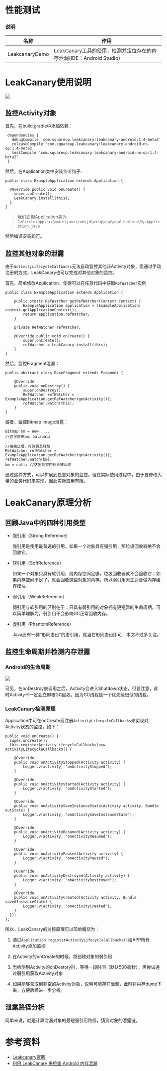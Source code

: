 # 性能测试

### 说明


名称 | 作用
------- | -------
LeakcanaryDemo| LeakCanary工具的使用，检测并定位存在的内存泄漏(IDE：Android Studio)


# LeakCanary使用说明
![](https://github.com/square/leakcanary/raw/master/assets/screenshot.png)

## 监控Activity对象
首先，在build.gradle中添加依赖：

	 dependencies {
	   debugCompile 'com.squareup.leakcanary:leakcanary-android:1.4-beta2'
	   releaseCompile 'com.squareup.leakcanary:leakcanary-android-no-op:1.4-beta2'
	   testCompile 'com.squareup.leakcanary:leakcanary-android-no-op:1.4-beta2'
	 }

然后，在Application类中安装监听钩子:

	public class ExampleApplication extends Application {
	
	  @Override public void onCreate() {
	    super.onCreate();
	    LeakCanary.install(this);
	  }
	}

> 我们衣橱Application类为`JzCircle\app\src\main\java\com\jd\wxsq\app\application\SysApplication.java`

然后编译安装即可。

## 监控其他对象的泄露
由于`ActivityLifecycleCallbacks`无法自动监控其他非Activity对象，但通过手动注册的方式，LeakCanary也可以完成对其他对象的监控。

首先，简单修改Application，使得可以在任意代码中获取`RefWatcher`实例

	public class ExampleApplication extends Application {
	
	    public static RefWatcher getRefWatcher(Context context) {
	        ExampleApplication application = (ExampleApplication) context.getApplicationContext();
	        return application.refWatcher;
	    }
	
	    private RefWatcher refWatcher;
	
	    @Override public void onCreate() {
	        super.onCreate();
	        refWatcher = LeakCanary.install(this);
	    }
	}

然后，监控Fragment泄漏：

	public abstract class BaseFragment extends Fragment {
	
	    @Override 
	    public void onDestroy() {
	        super.onDestroy();
	        RefWatcher refWatcher = ExampleApplication.getRefWatcher(getActivity());
	        refWatcher.watch(this);
	    }
	}

或者，监控Bitmap Image泄露：

	Bitmap bm = new ....
	//这里使用bm，balabala
	......
	//用完之后，打算将其释放
	RefWatcher refWatcher = ExampleApplication.getRefWatcher(getActivity());
	refWatcher.watch(bm);
	bm = null; //这里期望内存会被回收

通过这种方式，可以扩展到任意对象的监控，但在实际使用过程中，由于要修改大量的业务代码来实现，因此实际应用有限。

# LeakCanary原理分析

## 回顾Java中的四种引用类型
* 强引用（Strong Reference）

	强引用是使用最普遍的引用。如果一个对象具有强引用，那垃圾回收器绝不会回收它。
	
* 软引用（SoftReference）

	如果一个对象只具有软引用，则内存空间足够，垃圾回收器就不会回收它；如果内存空间不足了，就会回收这些对象的内存。所以弱引用天生适合做内存缓存模块。

* 弱引用（WeakReference）

	弱引用与软引用的区别在于：只具有弱引用的对象拥有更短暂的生命周期。可以简单理解为，弱引用不会影响GC正常回收内存。

* 虚引用（PhantomReference）

	Java还有一种“形同虚设”的虚引用，就当它形同虚设即可，本文不过多关注。

## 监控生命周期并检测内存泄露

### Android的生命周期
![](http://pic001.cnblogs.com/img/tea9/201008/2010080516521645.png)

可见，在onDestroy被调用之后，Activity会进入Shutdown状态，但要注意，此时Activity不一定会立即被GC回收，因为GC线程是一个优先级很低的线程。

### LeakCanary检测原理
Application中可在onCreate前注册`ActivityLifecycleCallbacks`来实现对Activity状态的监控，如下：

	public void onCreate() {  
	  super.onCreate();  
	  this.registerActivityLifecycleCallbacks(new ActivityLifecycleCallbacks() {  
	   
	    @Override  
	    public void onActivityStopped(Activity activity) {  
	        Logger.v(activity, "onActivityStopped");  
	    }  
	   
	    @Override  
	    public void onActivityStarted(Activity activity) {  
	        Logger.v(activity, "onActivityStarted");  
	    }  
	   
	    @Override  
	    public void onActivitySaveInstanceState(Activity activity, Bundle outState) {  
	        Logger.v(activity, "onActivitySaveInstanceState");  
	    }  
	   
	    @Override  
	    public void onActivityResumed(Activity activity) {  
	        Logger.v(activity, "onActivityResumed");  
	    }  
	   
	    @Override  
	    public void onActivityPaused(Activity activity) {  
	        Logger.v(activity, "onActivityPaused");  
	    }  
	   
	    @Override  
	    public void onActivityDestroyed(Activity activity) {  
	        Logger.v(activity, "onActivityDestroyed");  
	    }  
	   
	    @Override  
	    public void onActivityCreated(Activity activity, Bundle savedInstanceState) {  
	        Logger.v(activity, "onActivityCreated");  
	    }  
	  });  
	};  

所以，LeakCanary的监控原理可以简单概括为：

1. 通过`Application.registerActivityLifecycleCallbacks()`给APP所有Activity添加监控

2. 在Activity的onCreate的时候，将创建对象的弱引用

3. 当检测到Activity的onDestory时，等待一段时间（默认500毫秒），再尝试通过弱引用获取Activity对象

4. 如果能够获取到非空的Activity对象，说明可能存在泄漏，此时将内存dump下来，方便后续进一步分析。

## 泄露路径分析
简单来说，就是计算泄漏对象的最短强引用路径，猜测对象的泄露链。

# 参考资料
* [Leakcanary官网](https://github.com/square/leakcanary)
* [利用 LeakCanary 来检查 Android 内存泄漏](http://www.jianshu.com/p/0049e9b344b0)
